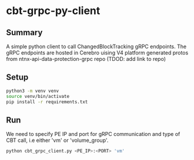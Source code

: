 # cbt-grpc-py-client

## Summary
A simple python client to call ChangedBlockTracking gRPC endpoints.
The gRPC endpoints are hosted in Cerebro uising V4 platform generated protos from ntnx-api-data-protection-grpc repo (TDOD: add link to repo)

## Setup

```bash
python3 -m venv venv
source venv/bin/activate
pip install -r requirements.txt
```

## Run
We need to specify PE IP and port for gRPC communication and type of CBT call, i.e either 'vm' or 'volume_group'.

```bash
python cbt_grpc_client.py <PE_IP>:<PORT> 'vm'
```